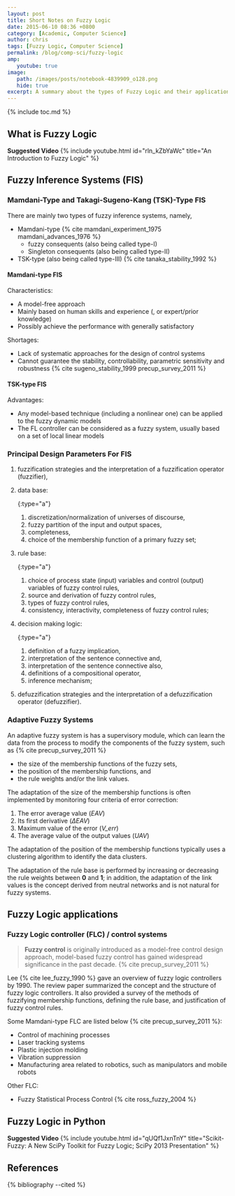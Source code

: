 ```yaml
---
layout: post
title: Short Notes on Fuzzy Logic
date: 2015-06-10 08:36 +0800
category: [Academic, Computer Science]
author: chris
tags: [Fuzzy Logic, Computer Science]
permalink: /blog/comp-sci/fuzzy-logic
amp:
   youtube: true
image:
   path: /images/posts/notebook-4839909_o128.png
   hide: true
excerpt: A summary about the types of Fuzzy Logic and their applications in control systems.
---
```


{% include toc.md %}

## What is Fuzzy Logic

<i class="far fa-play-circle"></i> **Suggested Video**
{% include youtube.html id="rln_kZbYaWc" title="An Introduction to Fuzzy Logic" %}

## Fuzzy Inference Systems (FIS)

### Mamdani-Type and Takagi-Sugeno-Kang (TSK)-Type FIS

There are mainly two types of fuzzy inference systems, namely,

+ Mamdani-type {% cite mamdani_experiment_1975 mamdani_advances_1976 %}
   - fuzzy consequents (also being called type-I)
   - Singleton consequents (also being called type-II)
+ TSK-type (also being called type-III) {% cite tanaka_stability_1992 %}

#### Mamdani-type FIS

Characteristics:

+ A model-free approach
+ Mainly based on human skills and experience (, or expert/prior knowledge)
+ Possibly achieve the performance with generally satisfactory

Shortages:

+ Lack of systematic approaches for the design of control systems
+ Cannot guarantee the stability, controllability, parametric sensitivity and robustness {% cite sugeno_stability_1999 precup_survey_2011 %}

#### TSK-type FIS

Advantages:

+ Any model-based technique (including a nonlinear one) can be applied to the fuzzy dynamic models
+ The FL controller can be considered as a fuzzy system, usually based on a set of local linear models

### Principal Design Parameters For FIS

1. fuzzification strategies and the interpretation  of a fuzzification  operator (fuzzifier),
2. data base:

   {:type="a"}
   1. discretization/normalization of universes of discourse,
   2. fuzzy partition of the input and output spaces,
   3. completeness,
   4. choice of the membership function of a primary fuzzy set;

3. rule base:

   {:type="a"}
   1. choice of process state (input)  variables and control (output) variables of fuzzy control rules,
   2. source and derivation of fuzzy control rules,
   3. types of fuzzy control rules,
   4. consistency, interactivity, completeness of fuzzy control rules;

4. decision making logic:

   {:type="a"}
   1. definition of a fuzzy implication,
   2. interpretation of the sentence connective and,
   3. interpretation of the sentence connective also,
   4. definitions of a compositional operator,
   5. inference mechanism;

5. defuzzification strategies and the interpretation of a defuzzification operator (defuzzifier).

### Adaptive Fuzzy Systems

An adaptive fuzzy system is has a supervisory module, which can learn the data from the process to modify the components of the fuzzy system, such as {% cite precup_survey_2011 %}

+ the size of the membership functions of the fuzzy sets,
+ the position of the membership functions, and
+ the rule weights and/or the link values.

The adaptation of the size of the membership functions is often implemented by monitoring four criteria of error correction:

1. The error average value (<var>EAV</var>)
1. Its first derivative (<var>ΔEAV</var>)
1. Maximum value of the error (<var>V_err</var>)
1. The average value of the output values (<var>UAV</var>)

The adaptation of the position of the membership functions typically uses a clustering algorithm to identify the data clusters.

The adaptation of the rule base is performed by increasing or decreasing the rule weights between **0** and **1**; in addition, the adaptation of the link values is the concept derived from neutral networks and is not natural for fuzzy systems.

## Fuzzy Logic applications

### Fuzzy Logic controller (FLC) / control systems

> **Fuzzy control** is originally introduced as a model-free control design approach, model-based fuzzy control has gained widespread significance in the past decade. {% cite precup_survey_2011 %}

Lee {% cite lee_fuzzy_1990 %} gave an overview of fuzzy logic controllers by 1990. The review paper summarized the concept and the structure of fuzzy logic controllers. It also provided a survey of the methods of fuzzifying membership functions, defining the rule base, and justification of fuzzy control rules.

Some Mamdani-type FLC are listed below {% cite precup_survey_2011 %}:

+ Control of machining processes
+ Laser tracking systems
+ Plastic injection molding
+ Vibration suppression
+ Manufacturing area related to robotics, such as manipulators and mobile robots

Other FLC:

+ Fuzzy Statistical Process Control {% cite ross_fuzzy_2004 %}

## Fuzzy Logic in Python

<i class="far fa-play-circle"></i> **Suggested Video**
{% include youtube.html id="qUQf1JxnTnY" title="Scikit-Fuzzy: A New SciPy Toolkit for Fuzzy Logic; SciPy 2013 Presentation" %}

## References

{% bibliography --cited %}
